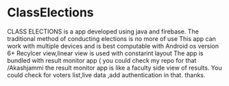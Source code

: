 # ClassElections
CLASS ELECTIONS is a app developed using java and firebase.
The traditional method of conducting elections is no more of use
This app can work with multiple devices and is best computable with Android os version 6+
Recylcer view,linear view is used with constarint layout 
The app is bundled with result monitor app ( you could check my repo for that /Akashjammi
the result monitor app is like a faculty side view of results.
You could check for voters list,live data ,add authentication in that.
thanks.
